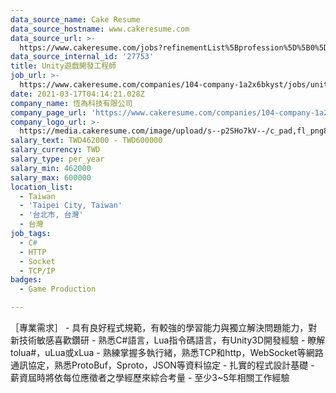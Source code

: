 ```yaml
---
data_source_name: Cake Resume
data_source_hostname: www.cakeresume.com
data_source_url: >-
  https://www.cakeresume.com/jobs?refinementList%5Bprofession%5D%5B0%5D=game-production&range%5Bsalary_range%5D%5Bmin%5D=200000
data_source_internal_id: '27753'
title: Unity遊戲開發工程師
job_url: >-
  https://www.cakeresume.com/companies/104-company-1a2x6bkyst/jobs/unity-game-development-engineer-de8e0f
date: 2021-03-17T04:14:21.028Z
company_name: 恆為科技有限公司
company_page_url: 'https://www.cakeresume.com/companies/104-company-1a2x6bkyst'
company_logo_url: >-
  https://media.cakeresume.com/image/upload/s--p2SHo7kV--/c_pad,fl_png8,h_200,w_200/v1581737761/voddnpbl8uc65mxlqput.png
salary_text: TWD462000 - TWD600000
salary_currency: TWD
salary_type: per_year
salary_min: 462000
salary_max: 600000
location_list:
  - Taiwan
  - 'Taipei City, Taiwan'
  - '台北市, 台灣'
  - 台灣
job_tags:
  - C#
  - HTTP
  - Socket
  - TCP/IP
badges:
  - Game Production

---
```


［專業需求］ - 具有良好程式規範，有較強的學習能力與獨立解決問題能力，對新技術敏感喜歡鑽研 - 熟悉C#語言，Lua指令碼語言，有Unity3D開發經驗 - 瞭解tolua#，uLua或xLua - 熟練掌握多執行緒，熟悉TCP和http，WebSocket等網路通訊協定，熟悉ProtoBuf，Sproto，JSON等資料協定 - 扎實的程式設計基礎 - 薪資屆時將依每位應徵者之學經歷來綜合考量 - 至少3~5年相關工作經驗